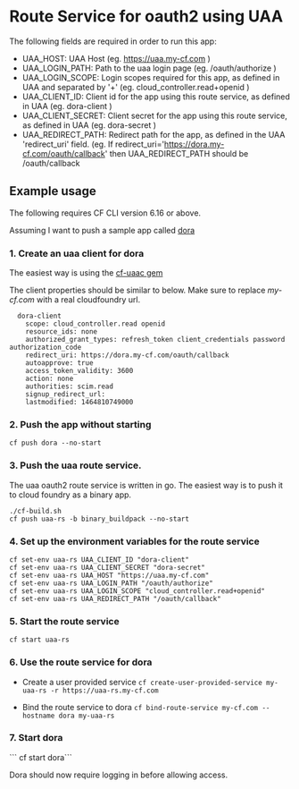 <h1> Route Service for oauth2 using UAA</h1>

The following fields are required in order to run this app:

* UAA\_HOST: UAA Host (eg. https://uaa.my-cf.com )
* UAA\_LOGIN\_PATH: Path to the uaa login page (eg. /oauth/authorize )
* UAA\_LOGIN\_SCOPE: Login scopes required for this app, as defined in UAA and separated by '+' (eg. cloud_controller.read+openid )
* UAA\_CLIENT\_ID: Client id for the app using this route service, as defined in UAA (eg. dora-client )
* UAA\_CLIENT\_SECRET: Client secret for the app using this route service, as defined in UAA (eg. dora-secret )
* UAA\_REDIRECT\_PATH: Redirect path for the app, as defined in the UAA 'redirect\_uri' field. (eg. If redirect\_uri='https://dora.my-cf.com/oauth/callback' then UAA\_REDIRECT\_PATH should be /oauth/callback

<h2> Example usage </h2>

The following requires CF CLI version 6.16 or above.


Assuming I want to push a sample app called [dora](https://github.com/cloudfoundry/cf-acceptance-tests/tree/master/assets/dora)

<h3>1. Create an uaa client for dora</h3>

The easiest way is using the [cf-uaac gem](https://github.com/cloudfoundry/cf-uaac)

The client properties should be similar to below. Make sure to replace *my-cf.com* with a real cloudfoundry url. 
 

```
  dora-client
    scope: cloud_controller.read openid
    resource_ids: none
    authorized_grant_types: refresh_token client_credentials password authorization_code
    redirect_uri: https://dora.my-cf.com/oauth/callback
    autoapprove: true
    access_token_validity: 3600
    action: none
    authorities: scim.read
    signup_redirect_url:
    lastmodified: 1464810749000
```

<h3>2. Push the app without starting </h3>

`cf push dora --no-start`

<h3>3. Push the uaa route service. </h3>

The uaa oauth2 route service is written in go. The easiest way is to push it to cloud foundry as a binary app.

```
./cf-build.sh
cf push uaa-rs -b binary_buildpack --no-start
```

<h3>4. Set up the environment variables for the route service</h3>

```
cf set-env uaa-rs UAA_CLIENT_ID "dora-client"
cf set-env uaa-rs UAA_CLIENT_SECRET "dora-secret"
cf set-env uaa-rs UAA_HOST "https://uaa.my-cf.com"
cf set-env uaa-rs UAA_LOGIN_PATH "/oauth/authorize"
cf set-env uaa-rs UAA_LOGIN_SCOPE "cloud_controller.read+openid"
cf set-env uaa-rs UAA_REDIRECT_PATH "/oauth/callback"
```

<h3>5. Start the route service</h3>

``` cf start uaa-rs ```

<h3>6. Use the route service for dora </h3>

* Create a user provided service 
```cf create-user-provided-service my-uaa-rs -r https://uaa-rs.my-cf.com```

* Bind the route service to dora
```cf bind-route-service my-cf.com --hostname dora my-uaa-rs```

<h3>7. Start dora</h3>
``` cf start dora```

Dora should now require logging in before allowing access.
